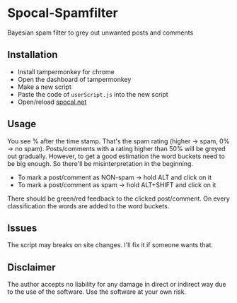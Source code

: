 # Spocal-Spamfilter
Bayesian spam filter to grey out unwanted posts and comments

## Installation
* Install tampermonkey for chrome
* Open the dashboard of tampermonkey
* Make a new script
* Paste the code of `userScript.js` into the new script
* Open/reload [spocal.net](http://www.spocal.net)

## Usage
You see % after the time stamp. That's the spam rating (higher -> spam, 0% -> no spam). Posts/comments with a rating higher than 50% will be greyed out gradually. However, to get a good estimation the word buckets need to be big enough. So there'll be misinterpretation in the beginning.

* To mark a post/comment as NON-spam -> hold ALT and click on it
* To mark a post/comment as spam -> hold ALT+SHIFT and click on it

There should be green/red feedback to the clicked post/comment. On every classification the words are added to the word buckets.

## Issues
The script may breaks on site changes. I'll fix it if someone wants that.

## Disclaimer
The author accepts no liability for any damage in direct or indirect way due to the use of the software. Use the software at your own risk. 
